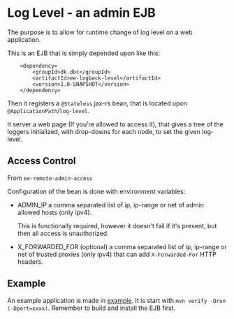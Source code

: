 # Log Level - an admin EJB

The purpose is to allow for runtime change of log level on a web application.

This is an EJB that is simply depended upon like this:

        <dependency>
            <groupId>dk.dbc</groupId>
            <artifactId>ee-logback-level</artifactId>
            <version>1.0-SNAPSHOT</version>
        </dependency>

Then it registers a `@Stateless` jax-rs bean, that is located upon `@ApplicationPath`/`log-level`.

It server a web page (If you're allowed to access it), that gives a tree of the loggers initialized,
with drop-downs for each node, to set the given log-level.

## Access Control

From `ee-remote-admin-access`

Configuration of the bean is done with environment variables:

* ADMIN_IP a comma separated list of ip, ip-range or net of admin allowed hosts (only ipv4).

    This is functionally required, however it doesn't fail if it's present, but then all access is unauthorized.

* X_FORWARDED_FOR (optional) a comma separated list of ip, ip-range or net of trusted proxies (only ipv4)
  that can add `X-Forwarded-For` HTTP headers.

## Example

An example application is made in [example](example). It is start with `mvn verify -Drun (-Dport=xxxx)`.
Remember to build and install the EJB first.